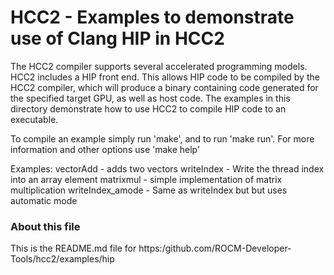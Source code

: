 HCC2 - Examples to demonstrate use of Clang HIP in HCC2
=======================================================

The HCC2 compiler supports several accelerated programming models.
HCC2 includes a HIP front end. This allows HIP code to be compiled
by the HCC2 compiler, which will produce a binary containing code
generated for the specified target GPU, as well as host code. The
examples in this directory demonstrate how to use HCC2 to compile HIP
code to an executable.

To compile an example simply run 'make', and to run 'make run'. For
more information and other options use 'make help'

Examples:
vectorAdd  - adds two vectors
writeIndex - Write the thread index into an array element
matrixmul  - simple implementation of matrix multiplication
writeIndex_amode - Same as writeIndex but but uses automatic mode

### About this file

This is the README.md file for
https:/github.com/ROCM-Developer-Tools/hcc2/examples/hip

